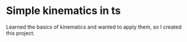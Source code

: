 # Simple kinematics in ts

Learned the basics of kinematics and wanted to apply them, so I created this project.
